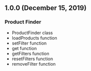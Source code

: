 ## 1.0.0 (December 15, 2019)

### Product Finder
- ProductFinder class
- loadProducts function
- setFilter function
- get function
- getFilters function
- resetFilters function
- removeFilter function